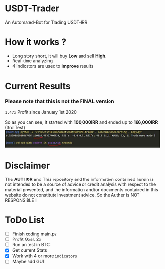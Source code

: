 # USDT-Trader
An Automated-Bot for Trading USDT-IRR

# How it works ?
- Long story short, it will buy **Low** and sell **High**.
- Real-time analyzing
- 4 indicators are used to **improve** results

# Current Results
### Please note that this is not the FINAL version
`1.47x` Profit since January 1st 2020
<br>
<br>
So as you can see, It started with **100,000IRR** and ended up to **166,000IRR** (3rd Test)
<img src="imgs/test3.JPG">
# Disclaimer
The **AUTHOR** and This repository and the information contained herein is not intended to be a source of advice or credit analysis with respect to the material presented, and the information and/or documents contained in this website do not constitute investment advice. So the Auther is NOT RESPONSIBLE !
# ToDo List
- [ ] Finish coding main.py
- [ ] Profit Goal: 2x
- [ ] Run an test in BTC
- [X] Get current Stats
- [X] Work with 4 or more `indicators`
- [ ] Maybe add GUI
